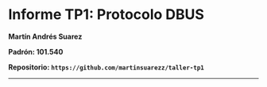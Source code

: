 # Informe TP1: Protocolo DBUS

**Martín Andrés Suarez**

**Padrón: 101.540**

**Repositorio: `https://github.com/martinsuarezz/taller-tp1`**

--------------
